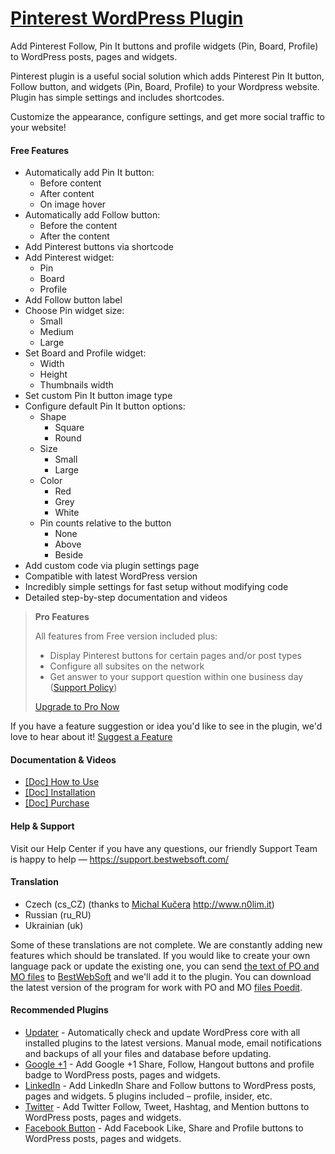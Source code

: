 <a href="https://bestwebsoft.com/products/wordpress/plugins/pinterest/" target=_blank>Pinterest WordPress Plugin</a>
========================

Add Pinterest Follow, Pin It buttons and profile widgets (Pin, Board, Profile) to WordPress posts, pages and widgets.

<p>Pinterest plugin is a useful social solution which adds Pinterest Pin It button, Follow button, and widgets (Pin, Board, Profile) to your Wordpress website. Plugin has simple settings and includes shortcodes.</p>

<p>Customize the appearance, configure settings, and get more social traffic to your website!</p>


<div class='video'></div>


<h4>Free Features</h4>

<ul>
<li>Automatically add Pin It button:

<ul>
<li>Before content</li>
<li>After content</li>
<li>On image hover</li>
</ul></li>
<li>Automatically add Follow button:

<ul>
<li>Before the content</li>
<li>After the content</li>
</ul></li>
<li>Add Pinterest buttons via shortcode</li>
<li>Add Pinterest widget:

<ul>
<li>Pin</li>
<li>Board</li>
<li>Profile</li>
</ul></li>
<li>Add Follow button label</li>
<li>Choose Pin widget size:

<ul>
<li>Small</li>
<li>Medium</li>
<li>Large</li>
</ul></li>
<li>Set Board and Profile widget:

<ul>
<li>Width</li>
<li>Height</li>
<li>Thumbnails width</li>
</ul></li>
<li>Set custom Pin It button image type</li>
<li>Configure default Pin It button options:

<ul>
<li>Shape

<ul>
<li>Square</li>
<li>Round</li>
</ul></li>
<li>Size

<ul>
<li>Small</li>
<li>Large</li>
</ul></li>
<li>Color

<ul>
<li>Red</li>
<li>Grey</li>
<li>White</li>
</ul></li>
<li>Pin counts relative to the button

<ul>
<li>None</li>
<li>Above</li>
<li>Beside</li>
</ul></li>
</ul></li>
<li>Add custom code via plugin settings page</li>
<li>Compatible with latest WordPress version</li>
<li>Incredibly simple settings for fast setup without modifying code</li>
<li>Detailed step-by-step documentation and videos</li>
</ul>

<blockquote>
  <p><strong>Pro Features</strong></p>
  
  <p>All features from Free version included plus:</p>
  
  <ul>
  <li>Display Pinterest buttons for certain pages and/or post types</li>
  <li>Сonfigure all subsites on the network</li>
  <li>Get answer to your support question within one business day (<a href="https://bestwebsoft.com/support-policy/">Support Policy</a>)</li>
  </ul>
  
  <p><a href="https://bestwebsoft.com/products/wordpress/plugins/pinterest/?k=c3e15e6e7ca65b36b0ce06decb187b73">Upgrade to Pro Now</a></p>
</blockquote>

<p>If you have a feature suggestion or idea you'd like to see in the plugin, we'd love to hear about it! <a href="https://support.bestwebsoft.com/hc/en-us/requests/new">Suggest a Feature</a></p>

<h4>Documentation &#38; Videos</h4>

<ul>
<li><a href="https://docs.google.com/document/d/1cOVH69e6hW5qwrfkqYbMR6iUOwfK-5P2ptTBwHOR_xI/">[Doc] How to Use</a></li>
<li><a href="https://docs.google.com/document/d/1-hvn6WRvWnOqj5v5pLUk7Awyu87lq5B_dO-Tv-MC9JQ/">[Doc] Installation</a></li>
<li><a href="https://docs.google.com/document/d/1EUdBVvnm7IHZ6y0DNyldZypUQKpB8UVPToSc_LdOYQI/">[Doc] Purchase</a></li>
</ul>

<h4>Help &#38; Support</h4>

<p>Visit our Help Center if you have any questions, our friendly Support Team is happy to help &#8212; <a href="https://support.bestwebsoft.com/">https://support.bestwebsoft.com/</a></p>

<h4>Translation</h4>

<ul>
<li>Czech (cs_CZ) (thanks to <a href="mailto:kucerami@gmail.com">Michal Kučera</a> <a href="http://www.n0lim.it" rel="nofollow">http://www.n0lim.it</a>)</li>
<li>Russian (ru_RU)</li>
<li>Ukrainian (uk)</li>
</ul>

<p>Some of these translations are not complete. We are constantly adding new features which should be translated. If you would like to create your own language pack or update the existing one, you can send <a href="https://codex.wordpress.org/Translating_WordPress">the text of PO and MO files</a> to <a href="https://support.bestwebsoft.com/hc/en-us/requests/new">BestWebSoft</a> and we'll add it to the plugin. You can download the latest version of the program for work with PO and MO <a href="https://www.poedit.net/download.php">files Poedit</a>.</p>

<h4>Recommended Plugins</h4>

<ul>
<li><a href="https://bestwebsoft.com/products/wordpress/plugins/updater/?k=23213b6fa43b7c059fc94af0ae2868ce">Updater</a> - Automatically check and update WordPress core with all installed plugins to the latest versions. Manual mode, email notifications and backups of all your files and database before updating.</li>
<li><a href="https://bestwebsoft.com/products/wordpress/plugins/google-plus-one/?k=d4f7f1fae309de330b48b9fcf64c6e66">Google +1</a> - Add Google +1 Share, Follow, Hangout buttons and profile badge to WordPress posts, pages and widgets.</li>
<li><a href="https://bestwebsoft.com/products/wordpress/plugins/linkedin/?k=c54bef8c06dceac21abdf5a77bb3cf9c">LinkedIn</a> - Add LinkedIn Share and Follow buttons to WordPress posts, pages and widgets. 5 plugins included &#8211; profile, insider, etc.</li>
<li><a href="https://bestwebsoft.com/products/wordpress/plugins/twitter/?k=712e57dc3bbc311b2f5199e76c18f587">Twitter</a> - Add Twitter Follow, Tweet, Hashtag, and Mention buttons to WordPress posts, pages and widgets.</li>
<li><a href="https://bestwebsoft.com/products/wordpress/plugins/facebook-like-button/?k=f6b7c9470f482c4991369b3eafa6ac61">Facebook Button</a> - Add Facebook Like, Share and Profile buttons to WordPress posts, pages and widgets.</li>
</ul>